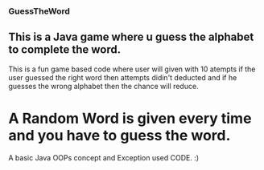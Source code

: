 ### GuessTheWord

## This is a Java game where u guess the alphabet to complete the word.

This is a fun game based code where user will given with 10 atempts if the user guessed the right word then attempts didin't deducted and if he guesses the wrong alphabet then the chance will reduce. 

# A Random Word is given every time and you have to guess the word.

A basic Java OOPs concept and Exception used CODE. :)
